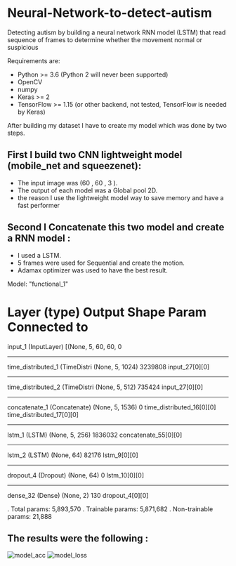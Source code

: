 # Neural-Network-to-detect-autism
Detecting autism by building a neural network RNN model (LSTM) that read sequence of frames to determine
whether the movement normal or suspicious

Requirements are:
- Python >= 3.6 (Python 2 will never been supported)
- OpenCV
- numpy
- Keras >= 2
- TensorFlow >= 1.15 (or other backend, not tested, TensorFlow is needed by Keras)

After building my dataset I have to create my model which was done by two steps.

## First I build two CNN lightweight model (mobile_net and squeezenet):

- The input image was (60 , 60 , 3 ).
- The output of each model was a Global pool 2D.
- the reason I use the lightweight model way to save memory and have a fast performer

## Second I Concatenate this two model and create a RNN model :

- I used a LSTM.
- 5 frames were used for Sequential and create the motion. 
- Adamax optimizer was used to have the best result.

Model: "functional_1"

Layer (type)                    Output Shape         Param      Connected to                     
==================================================================================================
input_1 (InputLayer)           [(None, 5, 60, 60, 0                                            
__________________________________________________________________________________________________
time_distributed_1 (TimeDistri (None, 5, 1024)      3239808     input_27[0][0]                   
__________________________________________________________________________________________________
time_distributed_2 (TimeDistri (None, 5, 512)       735424      input_27[0][0]                   
__________________________________________________________________________________________________
concatenate_1 (Concatenate)    (None, 5, 1536)      0           time_distributed_16[0][0]        
                                                                 time_distributed_17[0][0]        
__________________________________________________________________________________________________
lstm_1 (LSTM)                   (None, 5, 256)       1836032     concatenate_55[0][0]             
__________________________________________________________________________________________________
lstm_2 (LSTM)                  (None, 64)           82176       lstm_9[0][0]                     
__________________________________________________________________________________________________
dropout_4 (Dropout)             (None, 64)           0           lstm_10[0][0]                    
__________________________________________________________________________________________________
dense_32 (Dense)                (None, 2)            130         dropout_4[0][0]                  

. Total params: 5,893,570
. Trainable params: 5,871,682
. Non-trainable params: 21,888

## The results were the following :

![model_acc](https://user-images.githubusercontent.com/93203143/182432733-e89f64f3-2f4d-484e-800e-6e38f564693d.PNG)
![model_loss](https://user-images.githubusercontent.com/93203143/182432738-8befe49f-4eed-41e1-bdb3-bab9ba2232cb.PNG)
